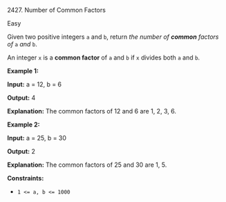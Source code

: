 2427\. Number of Common Factors

Easy

Given two positive integers `a` and `b`, return _the number of **common** factors of_ `a` _and_ `b`.

An integer `x` is a **common factor** of `a` and `b` if `x` divides both `a` and `b`.

**Example 1:**

**Input:** a = 12, b = 6

**Output:** 4

**Explanation:** The common factors of 12 and 6 are 1, 2, 3, 6. 

**Example 2:**

**Input:** a = 25, b = 30

**Output:** 2

**Explanation:** The common factors of 25 and 30 are 1, 5. 

**Constraints:**

*   `1 <= a, b <= 1000`